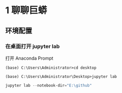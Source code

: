 # 1 聊聊巨蟒

## 环境配置

### 在桌面打开 jupyter lab

打开 Anaconda Prompt

```
(base) C:\Users\Administrator>cd desktop

(base) C:\Users\Administrator\Desktop>jupyter lab
```

```powershell
jupyter lab --notebook-dir="E:\github"
```

